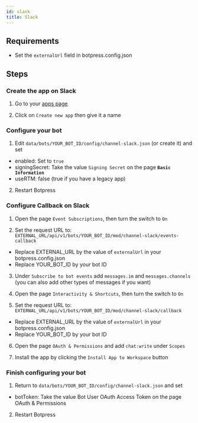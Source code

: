 ```yaml
---
id: slack
title: Slack
---
```


## Requirements

- Set the `externalUrl` field in botpress.config.json

## Steps

### Create the app on Slack

1. Go to your [apps page](https://api.slack.com/apps)

2. Click on `Create new app` then give it a name

### Configure your bot

1. Edit `data/bots/YOUR_BOT_ID/config/channel-slack.json` (or create it) and set

- enabled: Set to `true`
- signingSecret: Take the value `Signing Secret` on the page **`Basic Information`**
- useRTM: false (true if you have a legacy app)

2. Restart Botpress

### Configure Callback on Slack

1. Open the page `Event Subscriptions`, then turn the switch to `On`

2. Set the request URL to: `EXTERNAL_URL/api/v1/bots/YOUR_BOT_ID/mod/channel-slack/events-callback`

- Replace EXTERNAL_URL by the value of `externalUrl` in your botpress.config.json
- Replace YOUR_BOT_ID by your bot ID

3. Under `Subscribe to bot events` add `messages.im` and `messages.channels` (you can also add other types of messages if you want)

4. Open the page `Interactivity & Shortcuts`, then turn the switch to `On`

5. Set the request URL to: `EXTERNAL_URL/api/v1/bots/YOUR_BOT_ID/mod/channel-slack/callback`

- Replace EXTERNAL_URL by the value of `externalUrl` in your botpress.config.json
- Replace YOUR_BOT_ID by your bot ID

6. Open the page `OAuth & Permissions` and add `chat:write` under `Scopes`

7. Install the app by clicking the `Install App to Workspace` button

### Finish configuring your bot

1. Return to `data/bots/YOUR_BOT_ID/config/channel-slack.json` and set

- botToken: Take the value Bot User OAuth Access Token on the page OAuth & Permissions

2. Restart Botpress
